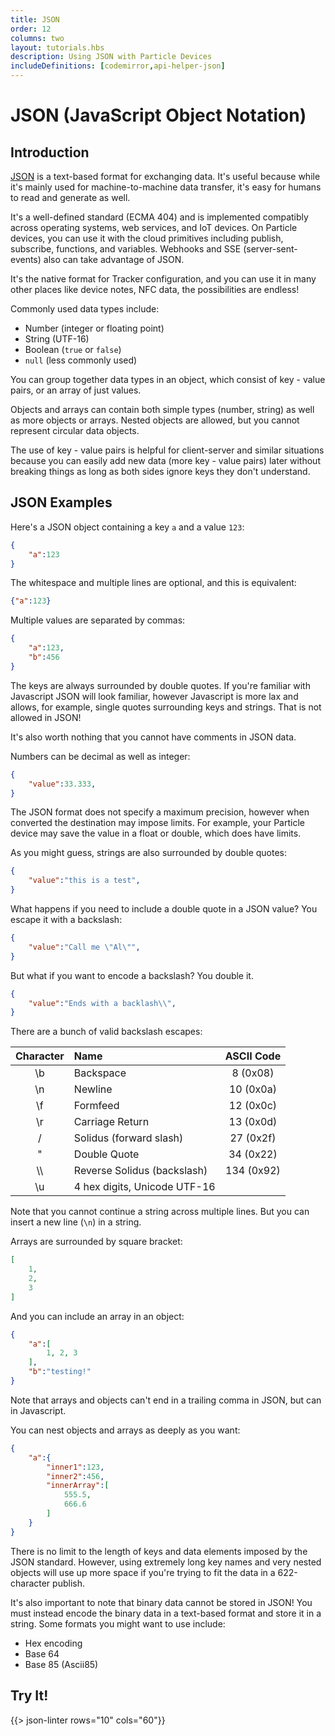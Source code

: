 ```yaml
---
title: JSON
order: 12
columns: two
layout: tutorials.hbs
description: Using JSON with Particle Devices
includeDefinitions: [codemirror,api-helper-json]
---
```


# JSON (JavaScript Object Notation)

## Introduction

[JSON](https://www.json.org/) is a text-based format for exchanging data. It's useful because 
while it's mainly used for machine-to-machine data transfer, it's easy for humans to read and 
generate as well. 

It's a well-defined standard (ECMA 404) and is implemented compatibly across operating
systems, web services, and IoT devices. On Particle devices, you can use it with the
cloud primitives including publish, subscribe, functions, and variables. Webhooks and
SSE (server-sent-events) also can take advantage of JSON. 

It's the native format for Tracker configuration, and you can use it in many other places
like device notes, NFC data, the possibilities are endless! 

Commonly used data types include:

- Number (integer or floating point)
- String (UTF-16)
- Boolean (`true` or `false`)
- `null` (less commonly used)

You can group together data types in an object, which consist of key - value pairs, or
an array of just values.

Objects and arrays can contain both simple types (number, string) as well as more objects
or arrays. Nested objects are allowed, but you cannot represent circular data objects.

The use of key - value pairs is helpful for client-server and similar situations because 
you can easily add new data (more key - value pairs) later without breaking things as long 
as both sides ignore keys they don't understand. 


## JSON Examples

Here's a JSON object containing a key `a` and a value `123`:

```json
{
    "a":123
}
```

The whitespace and multiple lines are optional, and this is equivalent:

```json
{"a":123}
```

Multiple values are separated by commas:

```json
{
    "a":123,
    "b":456
}
```

The keys are always surrounded by double quotes. If you're familiar with Javascript JSON will 
look familiar, however Javascript is more lax and allows, for example, single quotes surrounding 
keys and strings. That is not allowed in JSON!

It's also worth nothing that you cannot have comments in JSON data.

Numbers can be decimal as well as integer:

```json
{
    "value":33.333,
}
```

The JSON format does not specify a maximum precision, however when converted the destination 
may impose limits. For example, your Particle device may save the value in a float or double,
which does have limits. 

As you might guess, strings are also surrounded by double quotes:

```json
{
    "value":"this is a test",
}
```

What happens if you need to include a double quote in a JSON value? You escape it with a backslash:

```json
{
    "value":"Call me \"Al\"",
}
```

But what if you want to encode a backslash? You double it.

```json
{
    "value":"Ends with a backlash\\",
}
```

There are a bunch of valid backslash escapes:

| Character | Name | ASCII Code |
| :---: | :--- | :---: |
| \b | Backspace | 8 (0x08) |
| \n | Newline | 10 (0x0a) |
| \f | Formfeed | 12 (0x0c)|
| \r | Carriage Return | 13 (0x0d) |
| \/ | Solidus (forward slash) | 27 (0x2f) |
| \" | Double Quote | 34 (0x22)|
| \\\\ | Reverse Solidus (backslash) | 134 (0x92) |
| \u | 4 hex digits, Unicode UTF-16 | &nbsp; | 

Note that you cannot continue a string across multiple lines. But you can insert a new line (`\n`) in a string.

Arrays are surrounded by square bracket:

```json
[
    1,
    2,
    3
]
```

And you can include an array in an object:

```json
{
    "a":[
        1, 2, 3
    ],
    "b":"testing!"
}
```

Note that arrays and objects can't end in a trailing comma in JSON, but can in Javascript. 

You can nest objects and arrays as deeply as you want:

```json
{
    "a":{
        "inner1":123,
        "inner2":456,
        "innerArray":[
            555.5,
            666.6
        ]
    }
}
```

There is no limit to the length of keys and data elements imposed by the JSON standard. However, using 
extremely long key names and very nested objects will use up more space if you're trying to fit the data 
in a 622-character publish.

It's also important to note that binary data cannot be stored in JSON! You must instead encode the binary data
in a text-based format and store it in a string. Some formats you might want to use include:

- Hex encoding
- Base 64
- Base 85 (Ascii85)

## Try It!

{{> json-linter rows="10" cols="60"}}
